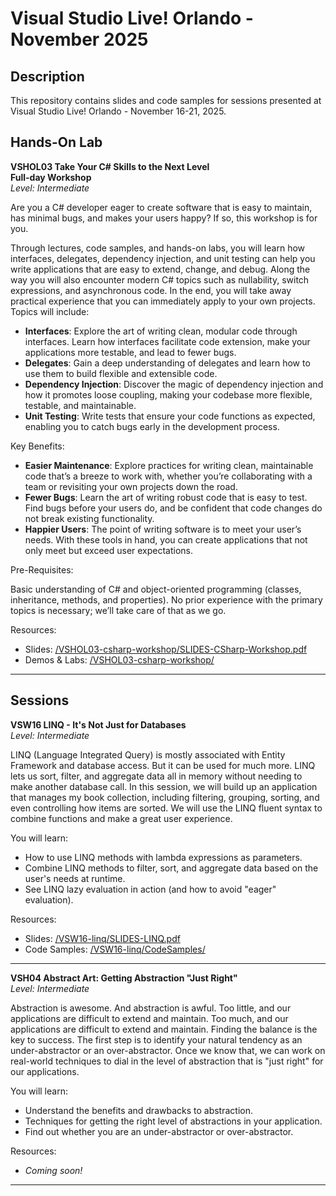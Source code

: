 # Visual Studio Live! Orlando - November 2025  

## Description  
This repository contains slides and code samples for sessions presented at Visual Studio Live! Orlando - November 16-21, 2025.  

## Hands-On Lab

**VSHOL03 Take Your C# Skills to the Next Level**  
**Full-day Workshop**  
*Level: Intermediate*  

Are you a C# developer eager to create software that is easy to maintain, has minimal bugs, and makes your users happy? If so, this workshop is for you.  

Through lectures, code samples, and hands-on labs, you will learn how interfaces, delegates, dependency injection, and unit testing can help you write applications that are easy to extend, change, and debug. Along the way you will also encounter modern C# topics such as nullability, switch expressions, and asynchronous code. In the end, you will take away practical experience that you can immediately apply to your own projects. Topics will include:  

* **Interfaces**: Explore the art of writing clean, modular code through interfaces. Learn how interfaces facilitate code extension, make your applications more testable, and lead to fewer bugs.  
* **Delegates**: Gain a deep understanding of delegates and learn how to use them to build flexible and extensible code.  
* **Dependency Injection**: Discover the magic of dependency injection and how it promotes loose coupling, making your codebase more flexible, testable, and maintainable.  
* **Unit Testing**: Write tests that ensure your code functions as expected, enabling you to catch bugs early in the development process.  

Key Benefits:  

* **Easier Maintenance**: Explore practices for writing clean, maintainable code that’s a breeze to work with, whether you’re collaborating with a team or revisiting your own projects down the road.  
* **Fewer Bugs**: Learn the art of writing robust code that is easy to test. Find bugs before your users do, and be confident that code changes do not break existing functionality.  
* **Happier Users**: The point of writing software is to meet your user’s needs. With these tools in hand, you can create applications that not only meet but exceed user expectations.  

Pre-Requisites:  

Basic understanding of C# and object-oriented programming (classes, inheritance, methods, and properties). No prior experience with the primary topics is necessary; we’ll take care of that as we go.  

Resources:  
* Slides: [/VSHOL03-csharp-workshop/SLIDES-CSharp-Workshop.pdf](./VSHOL03-csharp-workshop/SLIDES-CSharp-Workshop.pdf)  
* Demos & Labs: [/VSHOL03-csharp-workshop/](./VSHOL03-csharp-workshop/)

---

## Sessions  

**VSW16 LINQ - It's Not Just for Databases**  
*Level: Intermediate*  

LINQ (Language Integrated Query) is mostly associated with Entity Framework and database access. But it can be used for much more. LINQ lets us sort, filter, and aggregate data all in memory without needing to make another database call. In this session, we will build up an application that manages my book collection, including filtering, grouping, sorting, and even controlling how items are sorted. We will use the LINQ fluent syntax to combine functions and make a great user experience.

You will learn:

* How to use LINQ methods with lambda expressions as parameters.  
* Combine LINQ methods to filter, sort, and aggregate data based on the user's needs at runtime.  
* See LINQ lazy evaluation in action (and how to avoid "eager" evaluation).  

Resources:  
* Slides: [/VSW16-linq/SLIDES-LINQ.pdf](./VSW16-linq/SLIDES-LINQ.pdf)  
* Code Samples: [/VSW16-linq/CodeSamples/](./VSW16-linq/CodeSamples/)

---

**VSH04 Abstract Art: Getting Abstraction "Just Right"**  
*Level: Intermediate*  

Abstraction is awesome. And abstraction is awful. Too little, and our applications are difficult to extend and maintain. Too much, and our applications are difficult to extend and maintain. Finding the balance is the key to success. The first step is to identify your natural tendency as an under-abstractor or an over-abstractor. Once we know that, we can work on real-world techniques to dial in the level of abstraction that is "just right" for our applications.

You will learn:

* Understand the benefits and drawbacks to abstraction.  
* Techniques for getting the right level of abstractions in your application.  
* Find out whether you are an under-abstractor or over-abstractor.  

Resources:  
* *Coming soon!*

---
